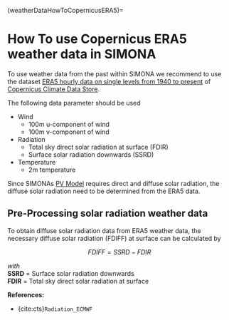(weatherDataHowToCopernicusERA5)=

# How To use Copernicus ERA5 weather data in SIMONA

To use weather data from the past within SIMONA we recommend to use the dataset [ERA5 hourly data on single levels from 1940 to present](https://cds-beta.climate.copernicus.eu/datasets/reanalysis-era5-single-levels?tab=download) of [Copernicus Climate Data Store](https://cds-beta.climate.copernicus.eu/).

The following data parameter should be used

- Wind
    - 100m u-component of wind
    - 100m v-component of wind
- Radiation
  - Total sky direct solar radiation at surface (FDIR)
  - Surface solar radiation downwards (SSRD)
- Temperature
  - 2m temperature

Since SIMONAs [PV Model](pv_model) requires direct and diffuse solar radiation, the diffuse solar radiation need to be determined from the ERA5 data.

## Pre-Processing solar radiation weather data

To obtain diffuse solar radiation data from ERA5 weather data, the necessary diffuse solar radiation (FDIFF) at surface can be calculated by

$$
 FDIFF = SSRD - FDIR
$$

*with*\
**SSRD** = Surface solar radiation downwards\
**FDIR** = Total sky direct solar radiation at surface


**References:**
* {cite:cts}`Radiation_ECMWF`
